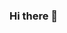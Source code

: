 ### Hi there 👋


<div id="badges">
<img src="https://komarev.com/ghpvc/?username=acsziek&style=flat-square&color=blue" alt=""/>
</div>

<!--
**acsizek/acsizek** is a ✨ _special_ ✨ repository because its `README.md` (this file) appears on your GitHub profile.

Here are some ideas to get you started:

- 🔭 I’m currently working on ...
- 🌱 I’m currently learning ...
- 👯 I’m looking to collaborate on ...
- 🤔 I’m looking for help with ...
- 💬 Ask me about ...
- 📫 How to reach me: ...
- 😄 Pronouns: ...
- ⚡ Fun fact: ...
-->
